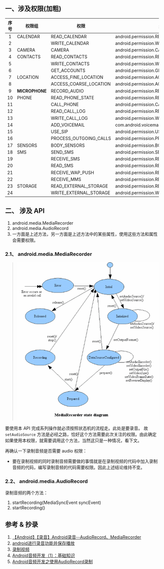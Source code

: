 ## 一、涉及权限(加粗)
|序号 |    权限组       |权限                     |完整字段                                         |
|:---:|----------------|-------------------------|---------------------------------               |
|1    |CALENDAR        |READ_CALENDAR            |android.permission.READ_CALENDAR                |
| 2   |                |WRITE_CALENDAR           |android.permission.WRITE_CALENDAR               |
|  3  |CAMERA          |CAMERA                   |android.permission.CAMERA                       |
|   4 |CONTACTS        |READ_CONTACTS            |android.permission.READ_CONTACTS                |
|    5|                |WRITE_CONTACTS           |android.permission.WRITE_CONTACTS               |
|6    |                |GET_ACCOUNTS             |android.permission.GET_ACCOUNTS                 |
| 7   |LOCATION        |ACCESS_FINE_LOCATION     |android.permission.ACCESS_FINE_LOCATION         |
|  8  |                |ACCESS_COARSE_LOCATION   |android.permission.ACCESS_COARSE_LOCATION       |
|   9 |__MICROPHONE__  |RECORD_AUDIO             |android.permission.RECORD_AUDIO                 |
|   10|PHONE           |READ_PHONE_STATE         |android.permission.READ_PHONE_STATE             |
|11   |                |CALL_PHONE               |android.permission.CALL_PHONE                   |
|  12 |                |READ_CALL_LOG            |android.permission.READ_CALL_LOG                |
|   13|                |WRITE_CALL_LOG           |android.permission.WRITE_CALL_LOG               |
|14   |                |ADD_VOICEMAIL            |com.android.voicemail.permission.ADD_VOICEMAIL  |
|  15 |                |USE_SIP                  |android.permission.USE_SIP                      |
|   16|                |PROCESS_OUTGOING_CALLS   |android.permission.PROCESS_OUTGOING_CALLS       |
|17   |SENSORS         |BODY_SENSORS             |android.permission.BODY_SENSORS                 |
|  18 |SMS             |SEND_SMS                 |android.permission.SEND_SMS                     |
|   19|                |RECEIVE_SMS              |android.permission.RECEIVE_SMS                  |
|20   |                |READ_SMS                 |android.permission.READ_SMS                     |
|  21 |                |RECEIVE_WAP_PUSH         |android.permission.RECEIVE_WAP_PUSH             |
|   22|                |RECEIVE_MMS              |android.permission.RECEIVE_MMS                  |
|23   |STORAGE         |READ_EXTERNAL_STORAGE    |android.permission.READ_EXTERNAL_STORAGE        |
|  24 |                |WRITE_EXTERNAL_STORAGE   |android.permission.WRITE_EXTERNAL_STORAGE       |

## 二、 涉及 API 
1. android.media.MediaRecorder
2. android.media.AudioRecord 
3. 一方面是上述方法，另一方面是上述方法中的某些属性，使用这些方法和属性会需要权限。

### 2.1、 android.media.MediaRecorder
> ![mediarecorder_state_diagram.gif](Image/mediarecorder_state_diagram.gif)

要使用本 API 完成系列操作就必须按照状态机的流程走。此处是要录音。
故 `setAudioSource` 方法是必经之路，恰好这个方法需要此次关注的权限。由此确定如果使用本权限，就需要调用这个方法，当然这只是一种情况，看下文。

再确认一下录制音频是否需要 audio 权限：
- 要在录制视频的同时录制音频需要做的事情就是在录制视频的代码中加入录制音频的代码，编写录制音频的代码需要权限。因此上述结论维持不变。

### 2.2、 android.media.AudioRecord 
录制音频的两个方法：
1. startRecording(MediaSyncEvent syncEvent)
2. startRecording()
 

## 参考 & 抄录
1. [【Android】【录音】Android录音--AudioRecord、MediaRecorder](http://www.cnblogs.com/Amandaliu/archive/2013/02/04/2891604.html)
2. [android进行录音功能并保存播放](http://blog.csdn.net/myname_kk/article/details/49910043)
3. [录制视频](https://www.cnblogs.com/whoislcj/p/5583833.html)
4. [Android音频开发（1）：基础知识 ](http://ticktick.blog.51cto.com/823160/1748506)
5. [Android音频开发之使用AudioRecord录制](http://blog.csdn.net/i_do_can/article/details/53869875)
